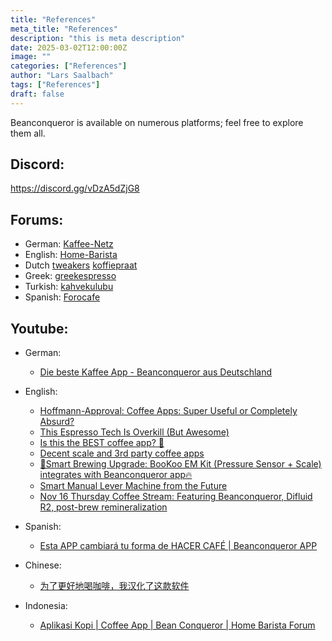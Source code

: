 ```yaml
---
title: "References"
meta_title: "References"
description: "this is meta description"
date: 2025-03-02T12:00:00Z
image: ""
categories: ["References"]
author: "Lars Saalbach"
tags: ["References"]
draft: false
---
```


Beanconqueror is available on numerous platforms; feel free to explore them all.

## Discord:

https://discord.gg/vDzA5dZjG8


## Forums:

- German: [Kaffee-Netz](https://www.kaffee-netz.de/threads/beanconqueror-app.111249)
- English: [Home-Barista](https://www.home-barista.com/knockbox/beanconqueror-app-t68236.html)
- Dutch [tweakers](https://gathering.tweakers.net/forum/list_messages/1635607/44) [koffiepraat](https://www.koffiepraat.nl/forum/viewtopic.php?t=9842)
- Greek: [greekespresso](https://www.greekespresso.gr/forum/viewtopic.php?f=4&t=7251&p=97854&hilit=beanconqueror#p97854)
- Turkish: [kahvekulubu](https://www.kahvekulubu.net/sosyal/threads/kahve-loglama-kayit-oneri-yontem-metodoloji.3483/)
- Spanish: [Forocafe](https://forocafe.es/)

 
## Youtube:

- German: 
    - [Die beste Kaffee App - Beanconqueror aus Deutschland ](https://www.youtube.com/watch?v=AltqEuVAzlI&t=420s&pp=ygUNYmVhbmNvbnF1ZXJvcg%3D%3D)
- English:
    - [Hoffmann-Approval: Coffee Apps: Super Useful or Completely Absurd?](https://www.youtube.com/watch?v=PhdxP9lId6A&t=2s&pp=ygUNYmVhbmNvbnF1ZXJvcg%3D%3D)
    - [This Espresso Tech Is Overkill (But Awesome)](https://www.youtube.com/watch?v=b2taZ30ceY4)
    - [Is this the BEST coffee app? 🤔 ](https://www.youtube.com/shorts/lc5Hmi_4B7Q)
    - [Decent scale and 3rd party coffee apps](https://www.youtube.com/watch?v=IVvj_yHf1ZU&pp=ygUNYmVhbmNvbnF1ZXJvcg%3D%3D) 
    - [🌟Smart Brewing Upgrade: BooKoo EM Kit (Pressure Sensor + Scale) integrates with Beanconqueror app🔥 ](https://www.youtube.com/watch?v=AIuxAjGdkxY&pp=ygUNYmVhbmNvbnF1ZXJvcg%3D%3D)
    - [Smart Manual Lever Machine from the Future ](https://youtu.be/nO6wihXknPk?si=h6Q6yUktKRFOKz5t&t=110)
    - [Nov 16 Thursday Coffee Stream: Featuring Beanconqueror, Difluid R2, post-brew remineralization](https://www.youtube.com/watch?v=IFZhZFcL0hM) 

- Spanish:
    - [Esta APP cambiará tu forma de HACER CAFÉ | Beanconqueror APP ](https://www.youtube.com/watch?v=_sFEhMHIE6A&t=607s&pp=ygUNYmVhbmNvbnF1ZXJvcg%3D%3D)

- Chinese:
    - [为了更好地喝咖啡，我汉化了这款软件 ](https://www.youtube.com/watch?v=Vi0WtY9AmYw)

- Indonesia:
    - [Aplikasi Kopi | Coffee App | Bean Conqueror | Home Barista Forum ](https://www.youtube.com/watch?v=dpe8PIqmtu4)